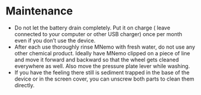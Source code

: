 # Maintenance

- Do not let the battery drain completely. Put it on charge ( leave connected to your computer or other USB charger)  once per month even if you don’t use the device.
- After each use thoroughly rinse MNemo with fresh water, do not use any other chemical product. Ideally have MNemo clipped on a piece of line and move it forward and backward so that the wheel gets cleaned everywhere as well. Also move the pressure plate lever while washing.
- If you have the feeling there still is sediment trapped in the base of the device or in the screen cover, you can unscrew both parts to clean them directly.

